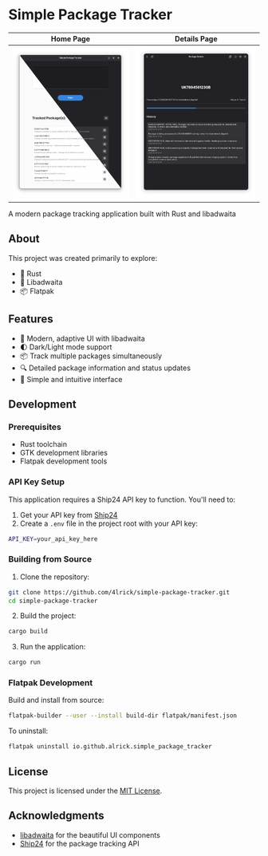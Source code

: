 # Simple Package Tracker

Home Page                    |  Details Page
:-------------------------:|:-------------------------:
![Home Page](docs/assets/home_page.png)  |  ![Details Page](docs/assets/details_page.png)

A modern package tracking application built with Rust and libadwaita

## About

This project was created primarily to explore:

- 🦀 Rust
- 🎨 Libadwaita
- 📦 Flatpak


## Features

- 📱 Modern, adaptive UI with libadwaita
- 🌓 Dark/Light mode support
- 📦 Track multiple packages simultaneously
- 🔍 Detailed package information and status updates
- 🎯 Simple and intuitive interface

## Development

### Prerequisites

- Rust toolchain
- GTK development libraries
- Flatpak development tools

### API Key Setup

This application requires a Ship24 API key to function. You'll need to:

1. Get your API key from [Ship24](https://docs.ship24.com/getting-started)
2. Create a `.env` file in the project root with your API key:
```bash
API_KEY=your_api_key_here
```

### Building from Source

1. Clone the repository:
```bash
git clone https://github.com/4lrick/simple-package-tracker.git
cd simple-package-tracker
```

2. Build the project:
```bash
cargo build
```

3. Run the application:
```bash
cargo run
```

### Flatpak Development

Build and install from source:
```bash
flatpak-builder --user --install build-dir flatpak/manifest.json
```

To uninstall:
```bash
flatpak uninstall io.github.alrick.simple_package_tracker
```

## License

This project is licensed under the [MIT License](LICENSE.txt).

## Acknowledgments

- [libadwaita](https://gitlab.gnome.org/GNOME/libadwaita) for the beautiful UI components
- [Ship24](https://www.ship24.com/) for the package tracking API
